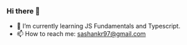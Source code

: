 ### Hi there 👋

- 🌱 I’m currently learning JS Fundamentals and Typescript.
- 📫 How to reach me: sashankr97@gmail.com
<!--
**Sashankr/Sashankr** is a ✨ _special_ ✨ repository because its `README.md` (this file) appears on your GitHub profile.

Here are some ideas to get you started:

- 🔭 I’m currently working on ...
- 🌱 I’m currently learning ...
- 🔭 I’m currently working on gym progress website, a website to track your gym progress.
- 👯 I’m looking to collaborate on ...
- 🤔 I’m looking for help with ...
- 💬 Ask me about ...
- 📫 How to reach me: ...
- 😄 Pronouns: ...
- ⚡ Fun fact: ...
-->
